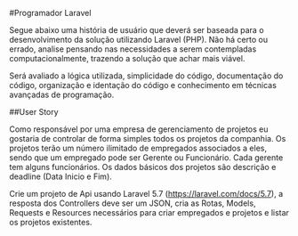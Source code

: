 #Programador Laravel

Segue abaixo uma história de usuário que deverá ser baseada para o desenvolvimento da solução utilizando Laravel (PHP). Não há certo ou errado, analise pensando nas necessidades a serem contempladas computacionalmente, trazendo a solução que achar mais viável.

Será avaliado a lógica utilizada, simplicidade do código, documentação do código, organização e identação do código e conhecimento em técnicas avançadas de programação.

##User Story

Como responsável por uma empresa de gerenciamento de projetos eu gostaria de controlar de forma simples todos os projetos da companhia. Os projetos terão um número ilimitado de empregados associados a eles, sendo que um empregado pode ser Gerente ou Funcionário. Cada gerente tem alguns funcionários. Os dados básicos dos projetos são descrição e deadline (Data Inicio e Fim). 

Crie um projeto de Api usando Laravel 5.7 (https://laravel.com/docs/5.7), a resposta dos Controllers deve ser um JSON, cria as Rotas, Models, Requests e Resources necessários para criar empregados e projetos e listar os projetos existentes.
